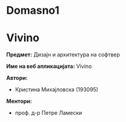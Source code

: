 # Domasno1
# Vivino

**Предмет:** Дизајн и архитектура на софтвер

**Име на веб апликацијата:** Vivino

**Автори:**
- Кристина Михајловска (193095)


**Ментори:** 
- проф. д-р Петре Ламески
